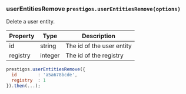 <h3 id="userEntitiesCreate">userEntitiesRemove
  <code>prestigos.userEntitiesRemove(options)</code>
</h3>

Delete a user entity.

| Property    | Type          | Description |
| ----------- | --------------|------------ |
| id          | string        | The id of the user entity
| registry    | integer       | The id of the registry

```javascript
prestigos.userEntitiesRemove({
  id        : 'a5a678bcde',
  registry  : 1
}).then(...);
```
